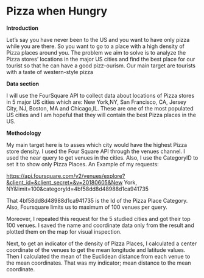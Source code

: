 # Pizza when Hungry 

**Introduction**

Let’s say you have never been to the US and you want to have only pizza while you are there. So you want to go to a place with a high density of Pizza places around you. The problem we aim to solve is to analyze the Pizza stores’ locations in the major US cities and find the best place for our tourist so that he can have a good pizz-ourism. Our main target are tourists with a taste of western-style pizza

**Data section**

I will use the FourSquare API to collect data about locations of Pizza stores in 5 major US cities which are: New York,NY, San Francisco, CA, Jersey City, NJ, Boston, MA and Chicago,IL. These are one of the most populated US cities and I am hopeful that they will contain the best Pizza places in the US.

**Methodology**

My main target here is to asses which city would have the highest Pizza store density. I used the Four Square API through the venues channel. I used the near query to get venues in the cities. Also, I use the CategoryID to set it to show only Pizza Places. An Example of my requests:

https://api.foursquare.com/v2/venues/explore?&client_id=&client_secret=&v=20180605&New York, NY&limit=100&categoryId=4bf58dd8d48988d1ca941735

That 4bf58dd8d48988d1ca941735 is the Id of the Pizza Place Category. Also, Foursquare limits us to maximum of 100 venues per query.

Moreover, I repeated this request for the 5 studied cities and got their top 100 venues. I saved the name and coordinate data only from the result and plotted them on the map for visual inspection.

Next, to get an indicator of the density of Pizza Places, I calculated a center coordinate of the venues to get the mean longitude and latitude values. Then I calculated the mean of the Euclidean distance from each venue to the mean coordinates. That was my indicator; mean distance to the mean coordinate.



